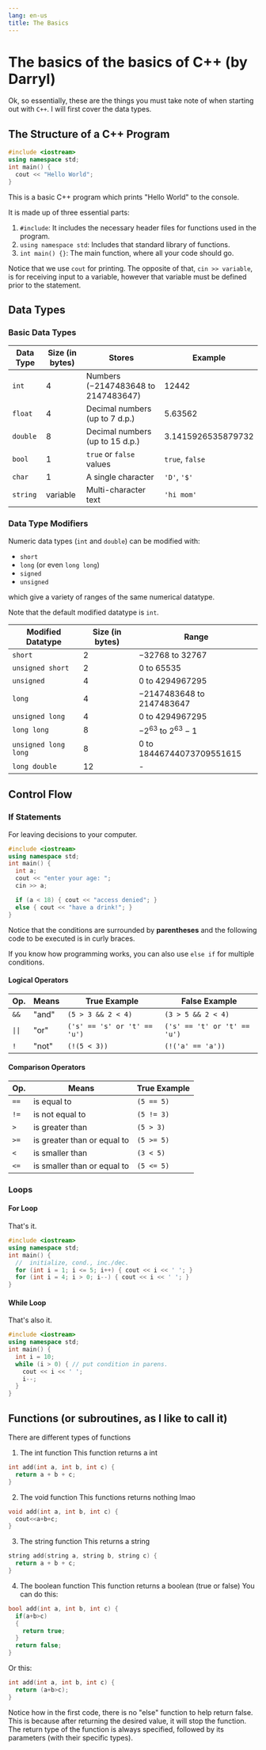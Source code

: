 ```yaml
---
lang: en-us
title: The Basics
---
```


# The basics of the basics of C++ (by Darryl)

Ok, so essentially, these are the things you must take note of when starting out with `C++`. I will first cover the data types.

## The Structure of a C++ Program

```cpp
#include <iostream>
using namespace std;
int main() {
  cout << "Hello World";
}
```

This is a basic C++ program which prints "Hello World" to the console.

It is made up of three essential parts:

1. `#include`: It includes the necessary header files for functions used in the program.
2. `using namespace std`: Includes that standard library of functions.
3. `int main() {}`: The main function, where all your code should go.

Notice that we use `cout` for printing. The opposite of that, `cin >> variable`,
is for receiving input to a variable, however that variable must be defined prior to the statement.

## Data Types

### Basic Data Types

| Data Type | Size (in bytes) | Stores                                        | Example              |
| --------- | --------------- | --------------------------------------------- | -------------------- |
| `int`     | $4$             | Numbers ($-2 147 483 648$ to $2 147 483 647$) | $12 442$             |
| `float`   | $4$             | Decimal numbers (up to $7$ d.p.)              | $5.63562$            |
| `double`  | $8$             | Decimal numbers (up to $15$ d.p.)             | $3.1415926535879732$ |
| `bool`    | $1$             | `true` or `false` values                      | `true`, `false`      |
| `char`    | $1$             | A single character                            | `'D'`, `'$'`         |
| `string`  | variable        | Multi-character text                          | `'hi mom'`           |

### Data Type Modifiers

Numeric data types (`int` and `double`) can be modified with:

- `short`
- `long` (or even `long long`)
- `signed`
- `unsigned`

which give a variety of ranges of the same numerical datatype.

Note that the default modified datatype is `int`.

| Modified Datatype    | Size (in bytes) | Range                               |
| -------------------- | --------------- | ----------------------------------- |
| `short`              | $2$             | $-32 768$ to $32 767$               |
| `unsigned short`     | $2$             | $0$ to $65 535$                     |
| `unsigned`           | $4$             | $0$ to $4 294 967 295$              |
| `long`               | $4$             | $-2 147 483 648$ to $2 147 483 647$ |
| `unsigned long`      | $4$             | $0$ to $4 294 967 295$              |
| `long long`          | $8$             | $-2^{63}$ to $2^{63} - 1$           |
| `unsigned long long` | $8$             | $0$ to $18 446 744 073 709 551 615$ |
| `long double`        | $12$            | -                                   |

## Control Flow

### If Statements

For leaving decisions to your computer.

```cpp
#include <iostream>
using namespace std;
int main() {
  int a;
  cout << "enter your age: ";
  cin >> a;

  if (a < 18) { cout << "access denied"; }
  else { cout << "have a drink!"; }
}
```

Notice that the conditions are surrounded by **parentheses**
and the following code to be executed is in curly braces.

If you know how programming works, you can also use `else if` for multiple conditions.

#### Logical Operators

| Op.    | Means | True Example                 | False Example                |
| ------ | ----- | ---------------------------- | ---------------------------- |
| `&&`   | "and" | `(5 > 3 && 2 < 4)`           | `(3 > 5 && 2 < 4)`           |
| `\|\|` | "or"  | `('s' == 's' or 't' == 'u')` | `('s' == 't' or 't' == 'u')` |
| `!`    | "not" | `(!(5 < 3))`                 | `(!('a' == 'a'))`            |

#### Comparison Operators

| Op.  | Means                       | True Example |
| ---- | --------------------------- | ------------ |
| `==` | is equal to                 | `(5 == 5)`   |
| `!=` | is not equal to             | `(5 != 3)`   |
| `>`  | is greater than             | `(5 > 3)`    |
| `>=` | is greater than or equal to | `(5 >= 5)`   |
| `<`  | is smaller than             | `(3 < 5)`    |
| `<=` | is smaller than or equal to | `(5 <= 5)`   |

### Loops

#### For Loop

That's it.

```cpp
#include <iostream>
using namespace std;
int main() {
  //  initialize, cond., inc./dec.
  for (int i = 1; i <= 5; i++) { cout << i << ' '; }
  for (int i = 4; i > 0; i--) { cout << i << ' '; }
}
```

#### While Loop

That's also it.

```cpp
#include <iostream>
using namespace std;
int main() {
  int i = 10;
  while (i > 0) { // put condition in parens.
    cout << i << ' ';
    i--;
  }
}
```

## Functions (or subroutines, as I like to call it)
There are different types of functions
1. The int function
This function returns a int
```cpp
int add(int a, int b, int c) {
  return a + b + c;
}
```
2. The void function
This functions returns nothing lmao
```cpp
void add(int a, int b, int c) {
  cout<<a+b+c;
}
```
3. The string function
This returns a string
```cpp
string add(string a, string b, string c) {
  return a + b + c;
}
```
4. The boolean function
This function returns a boolean (true or false)
You can do this:
```cpp
bool add(int a, int b, int c) {
  if(a+b>c)
  {
    return true;
  }
  return false;
}
```
Or this:
```cpp
int add(int a, int b, int c) {
  return (a+b>c);
}
```
Notice how in the first code, there is no "else" function to help return false. This is because after returning the desired value, it will stop the function.
The return type of the function is always specified,
followed by its parameters (with their specific types).
